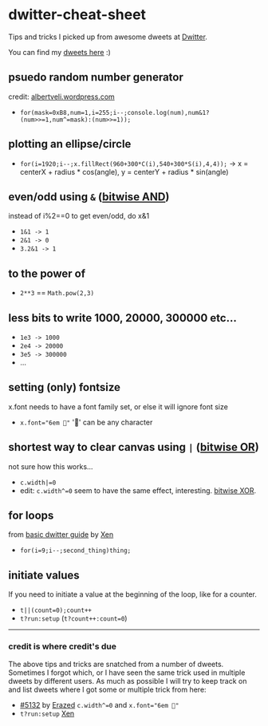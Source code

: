 # dwitter-cheat-sheet
Tips and tricks I picked up from awesome dweets at [Dwitter](https://dwitter.net).

You can find my [dweets here](https://www.dwitter.net/u/rippedspine) :)


## psuedo random number generator
credit: [albertveli.wordpress.com](https://albertveli.wordpress.com/2011/07/22/shortest-pseudo-random-algorithm-in-the-world/)

- `for(mask=0xB8,num=1,i=255;i--;console.log(num),num&1?(num>>=1,num^=mask):(num>>=1));`


## plotting an ellipse/circle
- `for(i=1920;i--;x.fillRect(960+300*C(i),540+300*S(i),4,4));` -> x = centerX + radius * cos(angle), y = centerY + radius * sin(angle)

## even/odd using `&` ([bitwise AND](https://developer.mozilla.org/en-US/docs/Web/JavaScript/Reference/Operators/Bitwise_Operators#Bitwise_AND))
instead of i%2==0 to get even/odd, do x&1

- `1&1 -> 1`
- `2&1 -> 0`
- `3.2&1 -> 1`


## to the power of

- `2**3` == `Math.pow(2,3)`


## less bits to write 1000, 20000, 300000 etc...

- `1e3 -> 1000`
- `2e4 -> 20000`
- `3e5 -> 300000`
- ...


## setting (only) fontsize
x.font needs to have a font family set, or else it will ignore font size

- `x.font="6em 🤷"` '🤷' can be any character

## shortest way to clear canvas using `|` ([bitwise OR](https://developer.mozilla.org/en-US/docs/Web/JavaScript/Reference/Operators/Bitwise_Operators#Bitwise_OR))
not sure how this works...

- `c.width|=0`
- edit: `c.width^=0` seem to have the same effect, interesting. [bitwise XOR](https://developer.mozilla.org/en-US/docs/Web/JavaScript/Reference/Operators/Bitwise_Operators#Bitwise_XOR).

## for loops
from [basic dwitter guide](https://www.reddit.com/r/dwitter/comments/7mgcd1/basic_dwitter_guide/) by [Xen](https://www.dwitter.net/u/Xen/top)

- `for(i=9;i--;second_thing)thing;`


## initiate values
If you need to initiate a value at the beginning of the loop, like for a counter.

- `t||(count=0);count++`
- `t?run:setup` (`t?count++:count=0`)


---
### credit is where credit's due
The above tips and tricks are snatched from a number of dweets. Sometimes I forgot which, or I have seen the same trick used in multiple dweets by different users. As much as possible I will try to keep track on and list dweets where I got some or multiple trick from here:

-  [#5132](https://www.dwitter.net/d/5132) by [Erazed](https://www.dwitter.net/u/Erazed) `c.width^=0` and `x.font="6em 🤷"`
- `t?run:setup` [Xen](https://www.dwitter.net/u/Xen/top)
